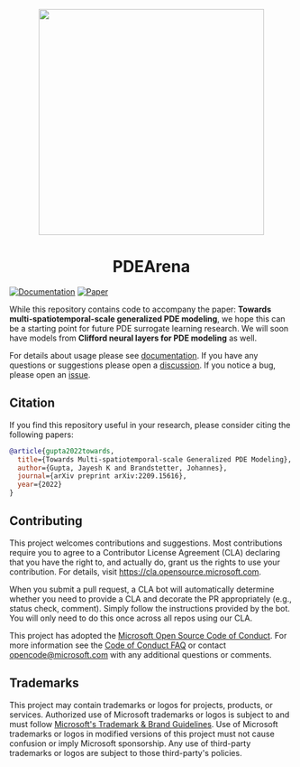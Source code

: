 <p align="center">
  <img src="https://user-images.githubusercontent.com/1785175/199388258-4ca228d5-9f0b-463d-82dd-6c27015bc4ab.png" width="400px">
</p>
<h1 align="center">PDEArena</h1>

[![Documentation](https://img.shields.io/badge/docs-passing-brightgreen)](https://microsoft.github.io/pdearena)
[![Paper](https://img.shields.io/badge/arXiv-2209.15616-blue)](https://arxiv.org/abs/2209.15616)

While this repository contains code to accompany the paper: **Towards multi-spatiotemporal-scale generalized PDE modeling**, we hope this can be a starting point for future PDE surrogate learning research.
We will soon have models from **Clifford neural layers for PDE modeling** as well.

For details about usage please see [documentation](https://microsoft.github.io/pdearena).
If you have any questions or suggestions please open a [discussion](<>). If you notice a bug, please open an [issue](https://github.com/microsoft/pdearena/issues).

## Citation

If you find this repository useful in your research, please consider citing the following papers:

```bibtex
@article{gupta2022towards,
  title={Towards Multi-spatiotemporal-scale Generalized PDE Modeling},
  author={Gupta, Jayesh K and Brandstetter, Johannes},
  journal={arXiv preprint arXiv:2209.15616},
  year={2022}
}
```

## Contributing

This project welcomes contributions and suggestions.  Most contributions require you to agree to a
Contributor License Agreement (CLA) declaring that you have the right to, and actually do, grant us
the rights to use your contribution. For details, visit https://cla.opensource.microsoft.com.

When you submit a pull request, a CLA bot will automatically determine whether you need to provide
a CLA and decorate the PR appropriately (e.g., status check, comment). Simply follow the instructions
provided by the bot. You will only need to do this once across all repos using our CLA.

This project has adopted the [Microsoft Open Source Code of Conduct](https://opensource.microsoft.com/codeofconduct/).
For more information see the [Code of Conduct FAQ](https://opensource.microsoft.com/codeofconduct/faq/) or
contact [opencode@microsoft.com](mailto:opencode@microsoft.com) with any additional questions or comments.

## Trademarks

This project may contain trademarks or logos for projects, products, or services. Authorized use of Microsoft
trademarks or logos is subject to and must follow
[Microsoft's Trademark & Brand Guidelines](https://www.microsoft.com/en-us/legal/intellectualproperty/trademarks/usage/general).
Use of Microsoft trademarks or logos in modified versions of this project must not cause confusion or imply Microsoft sponsorship.
Any use of third-party trademarks or logos are subject to those third-party's policies.
